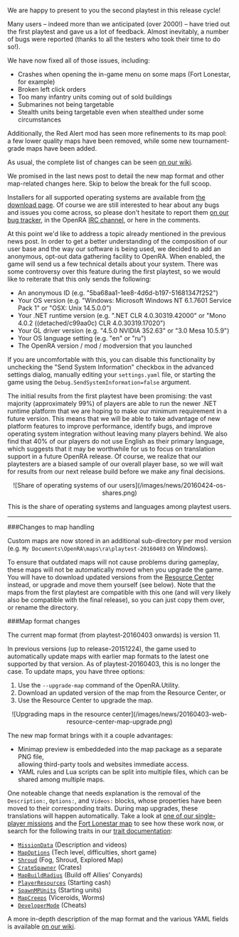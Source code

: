 We are happy to present to you the second playtest in this release cycle!

Many users &ndash; indeed more than we anticipated (over 2000!) &ndash; have tried out the first playtest and gave us a lot of feedback. Almost inevitably, a number of bugs were reported (thanks to all the testers who took their time to do so!).

We have now fixed all of those issues, including:

* Crashes when opening the in-game menu on some maps (Fort Lonestar, for example)
* Broken left click orders
* Too many infantry units coming out of sold buildings
* Submarines not being targetable
* Stealth units being targetable even when stealthed under some circumstances

Additionally, the Red Alert mod has seen more refinements to its map pool: a few lower quality maps have been removed, while some new tournament-grade maps have been added.

As usual, the complete list of changes can be seen [on our wiki](http://github.com/OpenRA/OpenRA/wiki/Changelog/4ad573f5615b1cdaebdd0d8c5a4c09bcb042798a).

We promised in the last news post to detail the new map format and other map-related changes here. Skip to below the break for the full scoop.

Installers for all supported operating systems are available from [the download page](/download). Of course we are still interested to hear about any bugs and issues you come across, so please don't hesitate to report them [on our bug tracker](http://bugs.openra.net), in the OpenRA [IRC channel](/community/), or here in the comments.

At this point we'd like to address a topic already mentioned in the previous news post. In order to get a better understanding of the composition of our user base and the way our software is being used, we decided to add an anonymous, opt-out data gathering facility to OpenRA. When enabled, the game will send us a few technical details about your system.
There was some controversy over this feature during the first playtest, so we would like to reiterate that this only sends the following:

* An anonymous ID (e.g. "5ba68aa1-1ee8-4d6d-b197-51681347f252")
* Your OS version (e.g. "Windows: Microsoft Windows NT 6.1.7601 Service Pack 1" or "OSX: Unix 14.5.0.0")
* Your .NET runtime version (e.g. ".NET CLR 4.0.30319.42000" or "Mono 4.0.2 ((detached/c99aa0c) CLR 4.0.30319.17020")
* Your GL driver version (e.g. "4.5.0 NVIDIA 352.63" or "3.0 Mesa 10.5.9")
* Your OS language setting (e.g. "en" or "ru")
* The OpenRA version / mod / modversion that you launched

If you are uncomfortable with this, you can disable this functionality by unchecking the "Send System Information" checkbox in the advanced settings dialog, manually editing your `settings.yaml` file, or starting the game using the `Debug.SendSystemInformation=false` argument.

The initial results from the first playtest have been promising: the vast majority (approximately 99%) of players are able to run the newer .NET runtime platform that we are hoping to make our minimum requirement in a future version. This means that we will be able to take advantage of new platform features to improve performance, identify bugs, and improve operating system integration without leaving many players behind. We also find that 40% of our players do not use English as their primary language, which suggests that it may be worthwhile for us to focus on translation support in a future OpenRA release. Of course, we realize that our playtesters are a biased sample of our overall player base, so we will wait for results from our next release build before we make any final decisions.

<div style="text-align:center" markdown="1">
![Share of operating systems of our users](/images/news/20160424-os-shares.png)

This is the share of operating systems and languages among playtest users.
</div>

<hr />

###Changes to map handling

Custom maps are now stored in an additional sub-directory per mod version (e.g. `My Documents\OpenRA\maps\ra\playtest-20160403` on Windows).

To ensure that outdated maps will not cause problems during gameplay, these maps will not be automatically moved when you upgrade the game. You will have to download updated versions from the [Resource Center](http://resource.openra.net) instead, or upgrade and move them yourself (see below). Note that the maps from the first playtest are compatible with this one (and will very likely also be compatible with the final release), so you can just copy them over, or rename the directory. 

###Map format changes

The current map format (from playtest-20160403 onwards) is version 11.

In previous versions (up to release-20151224), the game used to automatically update maps with earlier map formats to the latest one supported by that version. As of playtest-20160403, this is no longer the case. To update maps, you have three options:

1. Use the `--upgrade-map` command of the OpenRA.Utility.
2. Download an updated version of the map from the Resource Center, or
3. Use the Resource Center to upgrade the map.

<div style="text-align:center" markdown="1">
![Upgrading maps in the resource center](/images/news/20160403-web-resource-center-map-upgrade.png)
</div>

The new map format brings with it a couple advantages:

* Minimap preview is embeddeded into the map package as a separate PNG file,<br/>allowing third-party tools and websites immediate access.
* YAML rules and Lua scripts can be split into multiple files, which can be shared among multiple maps.

One noteable change that needs explanation is the removal of the `Description:`, `Options:`, and `Videos:` blocks, whose properties have been moved to their corresponding traits. During map upgrades, these translations will happen automatically. Take a look at [one of our single-player missions](https://github.com/OpenRA/OpenRA/blob/playtest-20160403/mods/ra/maps/allies-01) and the [Fort Lonestar map](https://github.com/OpenRA/OpenRA/blob/playtest-20160403/mods/ra/maps/fort-lonestar) to see how these work now, or search for the following traits in our [trait documentation](http://wiki.openra.net/Traits%20(Playtest)):

* [`MissionData`](https://github.com/OpenRA/OpenRA/wiki/Traits%20%28playtest%29#missiondata) (Description and videos)
* [`MapOptions`](https://github.com/OpenRA/OpenRA/wiki/Traits%20%28playtest%29#mapoptions) (Tech level, difficulties, short game)
* [`Shroud`](https://github.com/OpenRA/OpenRA/wiki/Traits%20%28playtest%29#shroud) (Fog, Shroud, Explored Map)
* [`CrateSpawner`](https://github.com/OpenRA/OpenRA/wiki/Traits%20%28playtest%29#cratespawner) (Crates)
* [`MapBuildRadius`](https://github.com/OpenRA/OpenRA/wiki/Traits%20%28playtest%29#mapbuildradius) (Build off Allies' Conyards)
* [`PlayerResources`](https://github.com/OpenRA/OpenRA/wiki/Traits%20%28playtest%29#playerresources) (Starting cash)
* [`SpawnMPUnits`](https://github.com/OpenRA/OpenRA/wiki/Traits%20%28playtest%29#spawnmpunits) (Starting units)
* [`MapCreeps`](https://github.com/OpenRA/OpenRA/wiki/Traits%20%28playtest%29#mapcreeps) (Viceroids, Worms)
* [`DeveloperMode`](https://github.com/OpenRA/OpenRA/wiki/Traits%20%28playtest%29#developermode) (Cheats)

A more in-depth description of the map format and the various YAML fields is available [on our wiki](http://wiki.openra.net/Map-Format).

